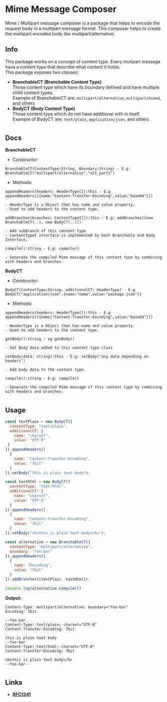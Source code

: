 # Mime Message Composer
Mime / Multipart message composer is a package that helps to encode the request body in a multipart message format. This composer helps to create the multipart encoded body like multipart/alternative.

## Info
This package works on a concept of content type. Every mutipart message hava a content type that describe what content it holds.  
This package exposes two classes:
 - **BranchableCT (Branchable Content Type)**  
   Those content type which have its boundary defined and have multiple child content types.  
   Example of BranchableCT are: `multipart/alternative`, `multipart/mixed`, and others
 - **BodyCT (Body Content Type)**  
   Those content type which do not have additional with in itself.  
   Example of BodyCT are: `text/plain`, `application/json`, and others
   
 #
 ## Docs
   **BranchableCT**
   - Constructor:
   ```
   BranchableCT(ContentType:String, Boundary:String) - E.g: BranchableCT("multipart/alternative","alt_part1")
   ```
   - Methods:
   ```
   appendHeaders(headers: HeaderType[]):this - E.g appendHeaders([{name:"Content-Transfer-Encoding",value:"base64"}])
   
   - HeaderType is a Object that has name and value property.
   - Used to add headers to the content type.
   ```
   ```
   addBranches(branches: ContentTypeI[]):this - E.g: addBranches([new BranchableCT(..), new BodyCT(..)])
   
   - Add subBranch of this content type
   - ContentTypeI interface is implemented by both Branchable and Body Interface.
   ```
   ```
   compile():string - E.g: compile()
   
   - Generate the compiled Mime message of this content type by combining with headers and branches.
   ```
   
   **BodyCT**
   - Constructor:
   ```
   BodyCT(ContentType:String, additionalCT: HeaderType) - E.g BodyCT("application/json",{name:"name",value:"package.json"})
   ```
   - Methods:
   ```
   appendHeaders(headers: HeaderType[]):this - E.g appendHeaders([{name:"Content-Transfer-Encoding",value:"base64"}])
   
   - HeaderType is a Object that has name and value property.
   - Used to add headers to the content type.
   ```
   ```
   getBody():string - eg getBody()
   
   - Get Body data added to this content type class
   ```
   ```
   setBody(data: string):this - E.g: setBody("any data depending on headers")
   
   - Add body data to the content type.
   ```
   ```
   compile():string - E.g: compile()
   
   - Generate the compiled Mime message of this content type by combining with headers and branches.
   ```
   
   #
   ## Usage
   ```js
   const textPlain = new BodyCT({
     contentType: "text/plain",
     additionalCT: {
       name: "charset",
       value: "UTF-8"
    }
   }).appendHeaders([
     {
       name: "Content-Transfer-Encoding",
       value: "7bit"
     }
   ]).setBody("this is plain text body");

   const textHtml = new BodyCT({
     contentType: "text/html",
     additionalCT: {
       name: "charset",
       value: "UTF-8"
     }
   }).appendHeaders([
     {
       name: "Content-Transfer-Encoding",
       value: "7bit"
     }
   ]).setBody("<b>this is plain text body</b>");

   const alternative = new BranchableCT({
     contentType: "multipart/alternative",
     boundary: "foo-bar"
   }).appendHeaders([
     {
       name: "Encoding",
       value: "7bit"
     }
   ]).addBranches([textPlain, textHtml]);
   
   console.log(alternative.compile())
   ```
   **Output:**
   ```
   Content-Type: multipart/alternative; boundary="foo-bar"
   Encoding: 7bit

   --foo-bar
   Content-Type: text/plain; charset="UTF-8"
   Content-Transfer-Encoding: 7bit

   this is plain text body
   --foo-bar
   Content-Type: text/html; charset="UTF-8"
   Content-Transfer-Encoding: 7bit

   <b>this is plain text body</b>
   --foo-bar--
   ```
   #
   ## Links
   - [**RFC1341**](https://www.w3.org/Protocols/rfc1341/7_2_Multipart.html)
